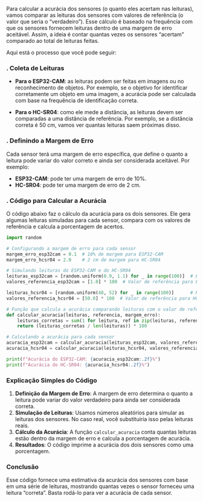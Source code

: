 
Para calcular a acurácia dos sensores (o quanto eles acertam nas leituras), vamos comparar as leituras dos sensores com valores de referência (o valor que seria o “verdadeiro”). Esse cálculo é baseado na frequência com que os sensores fornecem leituras dentro de uma margem de erro aceitável. Assim, a ideia é contar quantas vezes os sensores “acertam” comparado ao total de leituras feitas.

Aqui está o processo que você pode seguir:

### . Coleta de Leituras

- **Para o ESP32-CAM**: as leituras podem ser feitas em imagens ou no reconhecimento de objetos. Por exemplo, se o objetivo for identificar corretamente um objeto em uma imagem, a acurácia pode ser calculada com base na frequência de identificação correta.
  
- **Para o HC-SR04**: como ele mede a distância, as leituras devem ser comparadas a uma distância de referência. Por exemplo, se a distância correta é 50 cm, vamos ver quantas leituras saem próximas disso.

### . Definindo a Margem de Erro

Cada sensor terá uma margem de erro específica, que define o quanto a leitura pode variar do valor correto e ainda ser considerada aceitável. Por exemplo:

- **ESP32-CAM**: pode ter uma margem de erro de 10%.
- **HC-SR04**: pode ter uma margem de erro de 2 cm.

### . Código para Calcular a Acurácia

O código abaixo faz o cálculo da acurácia para os dois sensores. Ele gera algumas leituras simuladas para cada sensor, compara com os valores de referência e calcula a porcentagem de acertos.

```python
import random

# Configurando a margem de erro para cada sensor
margem_erro_esp32cam = 0.1  # 10% de margem para ESP32-CAM
margem_erro_hcsr04 = 2.0    # 2 cm de margem para HC-SR04

# Simulando leituras do ESP32-CAM e do HC-SR04
leituras_esp32cam = [random.uniform(0.9, 1.1) for _ in range(100)]  # ESP32-CAM
valores_referencia_esp32cam = [1.0] * 100  # Valor de referência para ESP32-CAM

leituras_hcsr04 = [random.uniform(48, 52) for _ in range(100)]      # HC-SR04
valores_referencia_hcsr04 = [50.0] * 100  # Valor de referência para HC-SR04

# Função que calcula a acurácia comparando leituras com o valor de referência
def calcular_acuracia(leituras, referencia, margem_erro):
    leituras_corretas = sum(1 for leitura, ref in zip(leituras, referencia) if abs(leitura - ref) <= margem_erro)
    return (leituras_corretas / len(leituras)) * 100

# Calculando a acurácia para cada sensor
acuracia_esp32cam = calcular_acuracia(leituras_esp32cam, valores_referencia_esp32cam, margem_erro_esp32cam)
acuracia_hcsr04 = calcular_acuracia(leituras_hcsr04, valores_referencia_hcsr04, margem_erro_hcsr04)

print(f"Acurácia do ESP32-CAM: {acuracia_esp32cam:.2f}%")
print(f"Acurácia do HC-SR04: {acuracia_hcsr04:.2f}%")
```

### Explicação Simples do Código

1. **Definição da Margem de Erro**: A margem de erro determina o quanto a leitura pode variar do valor verdadeiro para ainda ser considerada correta.
2. **Simulação de Leituras**: Usamos números aleatórios para simular as leituras dos sensores. No caso real, você substituiria isso pelas leituras reais.
3. **Cálculo da Acurácia**: A função `calcular_acuracia` conta quantas leituras estão dentro da margem de erro e calcula a porcentagem de acurácia.
4. **Resultados**: O código imprime a acurácia dos dois sensores como uma porcentagem.

### Conclusão

Esse código fornece uma estimativa da acurácia dos sensores com base em uma série de leituras, mostrando quantas vezes o sensor forneceu uma leitura “correta”. Basta rodá-lo para ver a acurácia de cada sensor.
